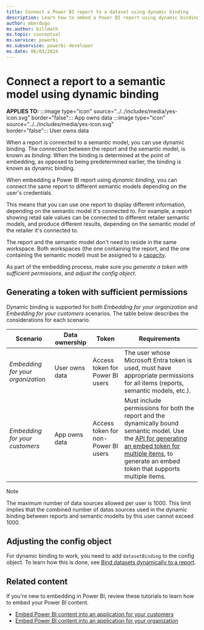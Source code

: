 ```yaml
---
title: Connect a Power BI report to a dataset using dynamic binding
description: Learn how to embed a Power BI report using dynamic binding.
author: mberdugo
ms.author: billmath
ms.topic: conceptual
ms.service: powerbi
ms.subservice: powerbi-developer
ms.date: 06/03/2024
---
```


# Connect a report to a semantic model using dynamic binding

**APPLIES TO:** :::image type="icon" source="../../includes/media/yes-icon.svg" border="false":::&nbsp;App&nbsp;owns&nbsp;data :::image type="icon" source="../../includes/media/yes-icon.svg" border="false":::&nbsp;User&nbsp;owns&nbsp;data

When a report is connected to a semantic model, you can use dynamic binding. The connection between the report and the semantic model, is known as *binding*. When the binding is determined at the point of embedding, as opposed to being predetermined earlier, the binding is known as dynamic binding.

When embedding a Power BI report using *dynamic binding*, you can connect the same report to different semantic models depending on the user's credentials.

This means that you can use one report to display different information, depending on the semantic model it's connected to. For example, a report showing retail sale values can be connected to different retailer semantic models, and produce different results, depending on the semantic model of the retailer it's connected to.

The report and the semantic model don't need to reside in the same workspace. Both workspaces (the one containing the report, and the one containing the semantic model) must be assigned to a [capacity](azure-pbie-create-capacity.md).

As part of the embedding process, make sure you *generate a token with sufficient permissions*, and *adjust the config object*.

## Generating a token with sufficient permissions

Dynamic binding is supported for both *Embedding for your organization* and *Embedding for your customers* scenarios. The table below describes the considerations for each scenario.

|Scenario  |Data ownership  |Token  |Requirements  |
|---------|---------|---------|---------|
|*Embedding for your organization*    |User owns data         |Access token for Power BI users         |The user whose Microsoft Entra token is used, must have appropriate permissions for all items (reports, semantic models, etc.).         |
|*Embedding for your customers*     |App owns data         |Access token for non-Power BI users         |Must include permissions for both the report and the dynamically bound semantic model. Use the [API for generating an embed token for multiple items](/rest/api/power-bi/embed-token/generate-token), to generate an embed token that supports multiple items.         |

>[!NOTE]
> The maximum number of data sources allowed per user is 1000. This limit implies that the combined number of datas sources used in the dynamic binding between reports and semantic modelts by this user cannot exceed 1000.

## Adjusting the config object

For dynamic binding to work, you need to add `datasetBinding` to the config object. To learn how this is done, see [Bind datasets dynamically to a report](/javascript/api/overview/powerbi/bind-report-datasets).

## Related content

If you're new to embedding in Power BI, review these tutorials to learn how to embed your Power BI content.

* [Embed Power BI content into an application for your customers](embed-sample-for-customers.md)
* [Embed Power BI content into an application for your organization](embed-sample-for-your-organization.md)
